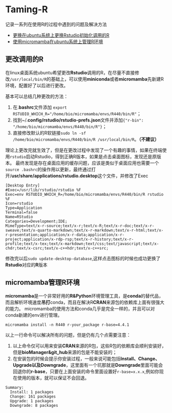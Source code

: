 # Taming-R
记录一系列在使用R的过程中遇到的问题及解决方法

- [更换在ubuntu系统上更换Rstudio初始化调用的R](#更改调用的R)
- [使用micromamba在ubuntu系统上管理R环境](#micromamba管理R环境)

## 更改调用的R

在linux桌面系统ubuntu希望更改**Rstudio**调用的R，在尽量不直接修改`/usr/local/bin/R`的基础上，可以使用**miniconda**或者**micromamba**先新建R环境，配置好了以后进行更改。

基本可以总结几种更改的方法：

1. 在.**bashrc**文件添加 `export RSTUDIO_WHICH_R="/home/bio/micromamba/envs/R440/bin/R"`；
2. 找到~/.**config/rstudio/rstudio-prefs.json**文件并添加`{"r-bin": "/home/bio/micromamba/envs/R440/bin/R"}`；
3. 直接修改默认的R软链接`sudo ln -sf /home/bio/micromamba/envs/R440/bin/R /usr/local/bin/R`。**（不建议）**

理论上更改完就生效了，但是在更改过程中发现了一个有趣的事情，如果在终端使用`rstudio`启动Rstudio，得到正确R版本，如果是点击桌面图标，发现还是原版本。
最终发现是存在桌面应用的缓存问题，应该是类似于桌面应用也需要一个`source .bashrc`的操作用以更新，最终通过打开/**usr/share/applications/rstudio.desktop**这个文件，并修改了Exec

```
[Desktop Entry]
#Exec=/usr/lib/rstudio/rstudio %F
Exec=env RSTUDIO_WHICH_R=/home/bio/micromamba/envs/R440/bin/R rstudio %F
Icon=rstudio
Type=Application
Terminal=false
Name=RStudio
Categories=Development;IDE;
MimeType=text/x-r-source;text/x-r;text/x-R;text/x-r-doc;text/x-r-sweave;text/x-quarto-markdown;text/x-r-markdown;text/x-r-html;text/x-r-presentation;application/x-r-data;application/x-r-project;application/x-rdp-rsp;text/x-r-history;text/x-r-profile;text/x-tex;text/x-markdown;text/css;text/javascript;text/x-chdr;text/x-csrc;text/x-c++hdr;text/x-c++src;
```

修改完以后`sudo update-desktop-database`,这样点击图标的时候也成功更换了**Rstudio**对应的**R**版本

## micromamba管理R环境

**micromamba**是一个非常好用的**R&Python**环境管理工具，是**conda**的替代品，而且解析环境速度**吊打**conda，而且在解决R**CRAN**来源包的依赖库上面有很强大的能力。
micromamba的使用方法和conda几乎是完全一样的，并且可以对conda新建的env进行管理。

```
micromamba install -n R440 r-your_package r-base=4.4.1
```

以上一行命令可以解决所有的问题，但是仍有几个点需要注意：
1. 以上命令仅可以用来安装**CRAN**来源的R包，这些R包的依赖库会顺利安装好，但是**bioManager&git_hub**来源的包是不能安装的；
2. 在安装包的时候会提示你安装过程，一般来说可能包括**Install、Change、Upgrade以及Downgrade**，这里面有一个坑那就是**Downgrade**里面可能会回退你的**r-base**，只要在上面安装的命令里面设置好`r-base=x.x.x`,例如你现在使用的版本，就可以保证不会回退。
```
Summary:
  Install: 1 packages
  Change: 161 packages
  Upgrade: 1 packages
  Downgrade: 8 packages
```
